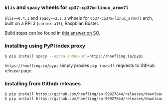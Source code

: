 ### `blis` and `spacy` wheels for `cp37-cp37m-linux_armv7l`

`blis==0.4.1` and `spacy==2.2.3` wheels for `cp37-cp37m-linux_armv7l` arch, built on a RPi 3 (`cortex a15`), Raspbian Buster.

Build steps can be found in [this answer on SO](https://stackoverflow.com/a/59957172/2650249).

### Installing using PyPI index proxy

```sh
$ pip install spacy --extra-index-url=https://hoefling.io/pypi
```
`https://hoefling.io/pypi` simply proxies `pip install` requests to GitHub release page.

### Installing from Github releases

```sh
$ pip install https://github.com/hoefling/so-59927844/releases/download/0.1/blis-0.4.1-cp37-cp37m-linux_armv7l.whl
$ pip install https://github.com/hoefling/so-59927844/releases/download/0.1/spacy-2.2.3-cp37-cp37m-linux_armv7l.whl
```
